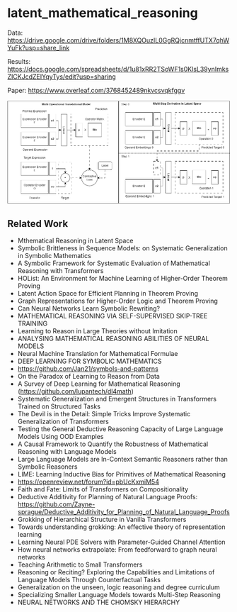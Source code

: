# latent_mathematical_reasoning

Data: https://drive.google.com/drive/folders/1M8XQOuzIL0GgRQjcnmtffUTX7qhWYuFk?usp=share_link

Results: https://docs.google.com/spreadsheets/d/1u81xRR2TSoWF1s0KlsL39ynImksZICKJcdZEIYqyTys/edit?usp=sharing 

Paper: https://www.overleaf.com/3768452489nkvcsvqkfggv 

![Image description](latent_math_reasoning.png)

## Related Work
- Mthematical Reasoning in Latent Space
- Symbolic Brittleness in Sequence Models: on Systematic Generalization in Symbolic Mathematics
- A Symbolic Framework for Systematic Evaluation of Mathematical Reasoning with Transformers
- HOList: An Environment for Machine Learning of Higher-Order Theorem Proving
- Latent Action Space for Efficient Planning in Theorem Proving
- Graph Representations for Higher-Order Logic and Theorem Proving
- Can Neural Networks Learn Symbolic Rewriting?
- MATHEMATICAL REASONING VIA SELF-SUPERVISED SKIP-TREE TRAINING
- Learning to Reason in Large Theories without Imitation
- ANALYSING MATHEMATICAL REASONING ABILITIES OF NEURAL MODELS
- Neural Machine Translation for Mathematical Formulae
- DEEP LEARNING FOR SYMBOLIC MATHEMATICS
- https://github.com/Jan21/symbols-and-patterns
- On the Paradox of Learning to Reason from Data
- A Survey of Deep Learning for Mathematical Reasoning (https://github.com/lupantech/dl4math)
- Systematic Generalization and Emergent Structures in Transformers Trained on Structured Tasks
- The Devil is in the Detail: Simple Tricks Improve Systematic Generalization of Transformers
- Testing the General Deductive Reasoning Capacity of Large Language Models Using OOD Examples
- A Causal Framework to Quantify the Robustness of Mathematical Reasoning with Language Models
- Large Language Models are In-Context Semantic Reasoners rather than Symbolic Reasoners
- LIME: Learning Inductive Bias for Primitives of Mathematical Reasoning
- https://openreview.net/forum?id=pbUcKxmiM54
- Faith and Fate: Limits of Transformers on Compositionality
- Deductive Additivity for Planning of Natural Language Proofs: https://github.com/Zayne-sprague/Deductive_Additivity_for_Planning_of_Natural_Language_Proofs
- Grokking of Hierarchical Structure in Vanilla Transformers
- Towards understanding grokking: An effective theory of representation learning
- Learning Neural PDE Solvers with Parameter-Guided Channel Attention
- How neural networks extrapolate: From feedforward to graph neural networks
- Teaching Arithmetic to Small Transformers
- Reasoning or Reciting? Exploring the Capabilities and Limitations of Language Models Through Counterfactual Tasks
- Generalization on the unseen, logic reasoning and degree curriculum
- Specializing Smaller Language Models towards Multi-Step Reasoning
- NEURAL NETWORKS AND THE CHOMSKY HIERARCHY
